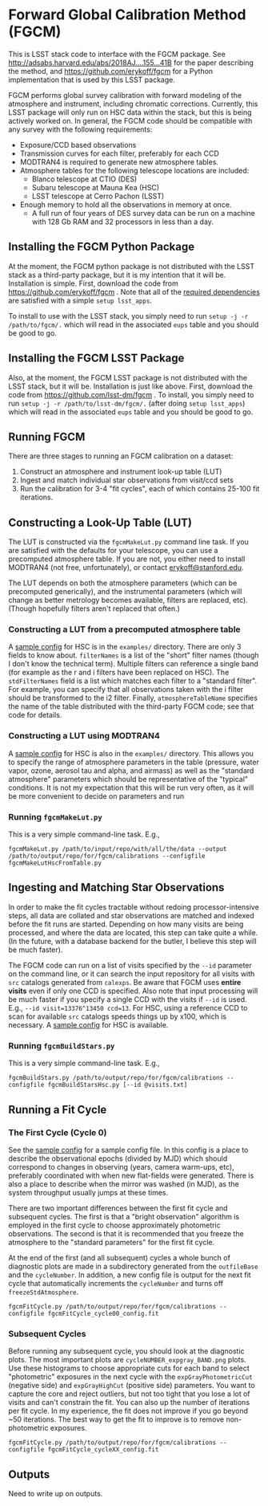 Forward Global Calibration Method (FGCM)
========================================

This is LSST stack code to interface with the FGCM package.  See
http://adsabs.harvard.edu/abs/2018AJ....155...41B for the paper describing the
method, and https://github.com/erykoff/fgcm for a Python implementation that is
used by this LSST package.

FGCM performs global survey calibration with forward modeling of the atmosphere
and instrument, including chromatic corrections.  Currently, this LSST package
will only run on HSC data within the stack, but this is being actively worked
on.  In general, the FGCM code should be compatible with any survey with the
following requirements:

* Exposure/CCD based observations
* Transmission curves for each filter, preferably for each CCD
* MODTRAN4 is required to generate new atmosphere tables.
* Atmosphere tables for the following telescope locations are included:
    - Blanco telescope at CTIO (DES)
    - Subaru telescope at Mauna Kea (HSC)
    - LSST telescope at Cerro Pachon (LSST)
* Enough memory to hold all the observations in memory at once.
    - A full run of four years of DES survey data can be run on a machine
      with 128 Gb RAM and 32 processors in less than a day.

Installing the FGCM Python Package
----------------------------------

At the moment, the FGCM python package is not distributed with the LSST stack
as a third-party package, but it is my intention that it will be.  Installation
is simple.  First, download the code from https://github.com/erykoff/fgcm .
Note that all of the [required
dependencies](https://github.com/erykoff/fgcm#dependencies) are satisfied with
a simple `setup lsst_apps`.

To install to use with the LSST stack, you simply need to run `setup -j -r
/path/to/fgcm/.` which will read in the associated `eups` table and you should
be good to go.

Installing the FGCM LSST Package
--------------------------------

Also, at the moment, the FGCM LSST package is not distributed with the LSST
stack, but it will be.  Installation is just like above.  First, download the
code from https://github.com/lsst-dm/fgcm .  To install, you simply need to run
`setup -j -r /path/to/lsst-dm/fgcm/.` (after doing `setup lsst_apps`) which
will read in the associated `eups` table and you should be good to go.  

Running FGCM
------------

There are three stages to running an FGCM calibration on a dataset:

1. Construct an atmosphere and instrument look-up table (LUT)
2. Ingest and match individual star observations from visit/ccd sets
3. Run the calibration for 3-4 "fit cycles", each of which contains 25-100 fit
iterations.

## Constructing a Look-Up Table (LUT)

The LUT is constructed via the `fgcmMakeLut.py` command line task.
If you are satisfied with the defaults for your telescope, you can use a
precomputed atmosphere table.  If you are not, you either need to install MODTRAN4 (not
free, unfortunately), or contact erykoff@stanford.edu.

The LUT depends on both the atmosphere parameters (which can be precomputed
generically), and the instrumental parameters (which will change as better
metrology becomes available, filters are replaced, etc).  (Though hopefully
filters aren't replaced that often.)

### Constructing a LUT from a precomputed atmosphere table

A [sample config](./examples/fgcmMakeLutHscFromTable.py) for HSC is in the
`examples/` directory.  There are only 3 fields to know about.  `filterNames`
is a list of the "short" filter names (though I don't know the technical
term).  Multiple filters can reference a single band (for example as the r and
i filters have been replaced on HSC).  The `stdFilterNames` field is a list
which matches each filter to a "standard filter".  For example, you can specify
that all observations taken with the i filter should be transformed to the i2
filter.  Finally, `atmosphereTableName` specifies the name of the table
distributed with the third-party FGCM code; see that code for details.

### Constructing a LUT using MODTRAN4

A [sample config](./examples/fgcmMakeLutHscFromModtran.py) for HSC is also in
the `examples/` directory.  This allows you to specify the range of atmosphere
parameters in the table (pressure, water vapor, ozone, aerosol tau and alpha,
and airmass) as well as the "standard atmosphere" parameters which should be
representative of the "typical" conditions.  It is not my expectation that this
will be run very often, as it will be more convenient to decide on parameters
and run

### Running `fgcmMakeLut.py`

This is a very simple command-line task.  E.g.,

`fgcmMakeLut.py /path/to/input/repo/with/all/the/data --output
/path/to/output/repo/for/fgcm/calibrations --configfile fgcmMakeLutHscFromTable.py`

## Ingesting and Matching Star Observations

In order to make the fit cycles tractable without redoing processor-intensive
steps, all data are collated and star observations are matched and indexed before the fit
runs are started.  Depending on how many visits are being processed, and where
the data are located, this step can take quite a while.  (In the future, with a
database backend for the butler, I believe this step will be much faster).

The FGCM code can run on a list of visits specified by the `--id` parameter on
the command line, or it can search the input repository for all visits with
`src` catalogs generated from `calexps`.  Be aware that FGCM uses **entire
visits** even if only one CCD is specified.  Also note that input processing
will be much faster if you specify a single CCD with the visits if `--id` is
used.  E.g., `--id visit=13376^13450 ccd=13`.  For HSC, using a reference CCD
to scan for available `src` catalogs speeds things up by x100, which is
necessary.  A [sample config](./examples/fgcmBuildStarsHsc.py) for HSC is available.

### Running `fgcmBuildStars.py`

This is a very simple command-line task.  E.g.,

`fgcmBuildStars.py /path/to/output/repo/for/fgcm/calibrations --configfile
fgcmBuildStarsHsc.py [--id @visits.txt]`

## Running a Fit Cycle

### The First Cycle (Cycle 0)

See the [sample config](./examples/fgcmFitCycleHsc.py) for a sample config
file.  In this config is a place to describe the observational epochs (divided by
MJD) which should correspond to changes in observing (years, camera warm-ups,
etc), preferably coordinated with when new flat-fields were generated.  There
is also a place to describe when the mirror was washed (in MJD), as the system
throughput usually jumps at these times.

There are two important differences between the first fit cycle and subsequent
cycles.  The first is that a "bright observation" algorithm is employed in the
first cycle to choose approximately photometric observations.  The second is
that it is recommended that you freeze the atmosphere to the "standard
parameters" for the first fit cycle.

At the end of the first (and all subsequent) cycles a whole bunch of diagnostic
plots are made in a subdirectory generated from the `outfileBase` and the
`cycleNumber`.  In addition, a new config file is output for the next fit cycle
that automatically increments the `cycleNumber` and turns off `freezeStdAtmosphere`.

`fgcmFitCycle.py /path/to/output/repo/for/fgcm/calibrations --configfile fgcmFitCycle_cycle00_config.fit`

### Subsequent Cycles

Before running any subsequent cycle, you should look at the diagnostic plots.
The most important plots are `cycleNUMBER_expgray_BAND.png` plots.  Use these
histograms to choose appropriate cuts for each band to select "photometric"
exposures in the next cycle with the `expGrayPhotometricCut` (negative side)
and `expGrayHighCut` (positive side) parameters.  You want to capture the core
and reject outliers, but not too tight that you lose a lot of visits and can't
constrain the fit.  You can also up the number of iterations per fit cycle.  In
my experience, the fit does not improve if you go beyond ~50 iterations.  The
best way to get the fit to improve is to remove non-photometric exposures.

`fgcmFitCycle.py /path/to/output/repo/for/fgcm/calibrations --configfile fgcmFitCycle_cycleXX_config.fit`

## Outputs

Need to write up on outputs.


